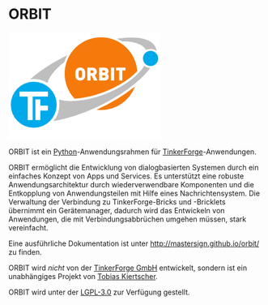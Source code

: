 ORBIT
=====

![ORBIT Logo](doc/src/logo.png)

ORBIT ist ein [Python][]-Anwendungsrahmen für [TinkerForge][]-Anwendungen.

ORBIT ermöglicht die Entwicklung von dialogbasierten Systemen durch ein 
einfaches Konzept von Apps und Services. 
Es unterstützt eine robuste Anwendungsarchitektur durch wiederverwendbare 
Komponenten und die Entkopplung von Anwendungsteilen mit Hilfe eines 
Nachrichtensystem. 
Die Verwaltung der Verbindung zu TinkerForge-Bricks und -Bricklets übernimmt 
ein Gerätemanager, dadurch wird das Entwickeln von Anwendungen, 
die mit Verbindungsabbrüchen umgehen müssen, stark vereinfacht.

Eine ausführliche Dokumentation ist unter <http://mastersign.github.io/orbit/> zu finden.

ORBIT wird *nicht* von der [TinkerForge GmbH][TinkerForge] entwickelt, 
sondern ist ein unabhängiges Projekt von [Tobias Kiertscher][mastersign].

ORBIT wird unter der [LGPL-3.0][] zur Verfügung gestellt.

[Python]: https://www.python.org/
[TinkerForge]: http://www.tinkerforge.com/
[mastersign]: http://www.mastersign.de/
[LGPL-3.0]: http://opensource.org/licenses/LGPL-3.0
